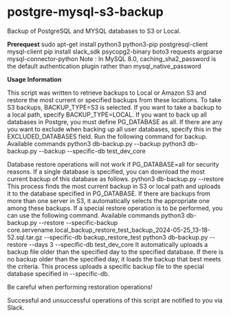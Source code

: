 # postgre-mysql-s3-backup
Backup of PostgreSQL and MYSQL databases to S3 or Local.

**Prerequest**
sudo apt-get install python3 python3-pip postgresql-client mysql-client
pip install slack_sdk psycopg2-binary boto3 requests argparse mysql-connector-python
Note : In MySQL 8.0, caching_sha2_password is the default authentication plugin rather than mysql_native_password

**Usage Information**

This script was written to retrieve backups to Local or Amazon S3 and restore the most current or specified backups from these locations.
To take S3 backups, BACKUP_TYPE=S3 is selected. If you want to take a backup to a local path, specify BACKUP_TYPE=LOCAL.
If you want to back up all databases in Postgre, you must define PG_DATABASE as all. If there are any you want to exclude when backing up all user databases, specify this in the EXCLUDED_DATABASES field. Run the following command for backup.
Available commands
python3 db-backup.py --backup
python3 db-backup.py --backup --specific-db test_dev_core

Database restore operations will not work if PG_DATABASE=all for security reasons. If a single database is specified, you can download the most current backup of this database as follows.
python3 db-backup.py --restore
This process finds the most current backup in S3 or local path and uploads it to the database specified in PG_DATABASE. If there are backups from more than one server in S3, it automatically selects the appropriate one among these backups.
If a special restore operation is to be performed, you can use the following command.
Available commands
python3 db-backup.py --restore --specific-backup core.servename.local_backup_restore_test_backup_2024-05-25_13-18-52.sql.tar.gz --specific-db backup_restore_test
python3 db-backup.py --restore --days 3 --specific-db test_dev_core
It automatically uploads a backup file older than the specified day to the specified database. If there is no backup older than the specified day, it loads the backup that best meets the criteria.
This process uploads a specific backup file to the special database specified in --specific-db.

Be careful when performing restoration operations!

Successful and unsuccessful operations of this script are notified to you via Slack.
